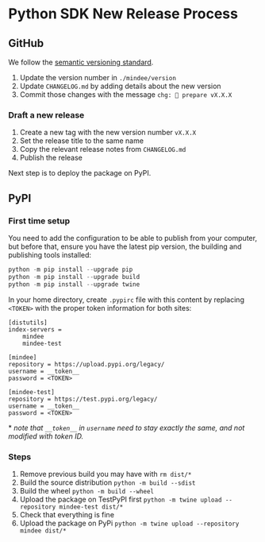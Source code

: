 # Python SDK New Release Process

## GitHub

We follow the [semantic versioning standard](https://semver.org).

1. Update the version number in `./mindee/version`
2. Update `CHANGELOG.md` by adding details about the new version
3. Commit those changes with the message `chg: 🔖 prepare vX.X.X`

### Draft a new release

1. Create a new tag with the new version number `vX.X.X`
2. Set the release title to the same name
3. Copy the relevant release notes from `CHANGELOG.md`
4. Publish the release

Next step is to deploy the package on PyPI.

## PyPI

### First time setup

You need to add the configuration to be able to publish from your computer, but before that, ensure you have the latest pip version, the building and publishing tools installed:

```python
python -m pip install --upgrade pip
python -m pip install --upgrade build
python -m pip install --upgrade twine
```

In your home directory, create `.pypirc` file with this content by replacing `<TOKEN>` with the proper token information for both sites:

```text
[distutils]
index-servers =
    mindee
    mindee-test

[mindee]
repository = https://upload.pypi.org/legacy/
username = __token__
password = <TOKEN>

[mindee-test]
repository = https://test.pypi.org/legacy/
username = __token__
password = <TOKEN>
```

\* *note that `__token__` in `username` need to stay exactly the same, and not modified with token ID.*

### Steps

1. Remove previous build you may have with `rm dist/*`
2. Build the source distribution `python -m build --sdist`
3. Build the wheel `python -m build --wheel`
4. Upload the package on TestPyPI first `python -m twine upload --repository mindee-test dist/*`
5. Check that everything is fine
6. Upload the package on PyPi `python -m twine upload --repository mindee dist/*`
